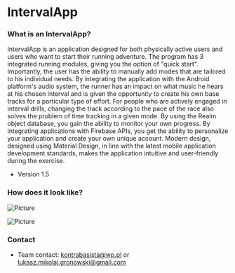 # IntervalApp #

### What is an IntervalApp? ###

IntervalApp is an application designed for both physically active users and users who want to start
their running adventure. The program has 3 integrated running modules, giving you the option of
"quick start". Importantly, the user has the ability to manually add modes that are tailored to his
individual needs. By integrating the application with the Android platform's audio system,
the runner has an impact on what music he hears at his chosen interval and is given the opportunity
to create his own base tracks for a particular type of effort. For people who are actively engaged in
interval drills, changing the track according to the pace of the race also solves the problem of
time tracking in a given mode. By using the Realm object database, you gain the ability to monitor
your own progress. By integrating applications with Firebase APIs, you get the ability to
personalize your application and create your own unique account. Modern design, designed using
Material Design, in line with the latest mobile application development standards, makes the
application intuitive and user-friendly during the exercise.

* Version 1.5

### How does it look like? ###

![Picture](https:\\bitbucket.org\gronkier\interval_app\src\src\main\res\mipmap-hdpi\intervalapp_screenshot1.png)

![Picture](https:\\bitbucket.org\gronkier\interval_app\src\src\main\res\mipmap-hdpi\intervalapp_screenshot2.png)

### Contact ###

* Team contact: kontrabasista@wp.pl or lukasz.mikolaj.gronowski@gmail.com